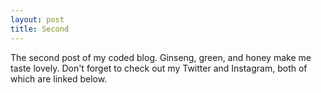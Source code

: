 ```yaml
---
layout: post
title: Second
---
```


The second post of my coded blog. 
Ginseng, green, and honey make me taste lovely.
Don't forget to check out my Twitter and Instagram, both of which are linked below.
